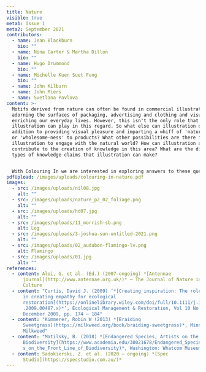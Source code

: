 ```yaml
---
title: Nature
visible: true
meta1: Issue 1
meta2: September 2021
contributors:
  - name: Jean Blackburn
    bio: ""
  - name: Nina Carter & Martha Dillon
    bio: ""
  - name: Hugo Drummond
    bio: ""
  - name: Michelle Kuen Suet Fung
    bio: ""
  - name: John Kilburn
  - name: John Miers
  - name: Svetlana Pavlova
content: >-
  Motifs derived from nature can often be found in commercial illustration,
  adorning the surfaces of packaging, advertising and clothing and visually
  enriching our everyday lives. However, this isn't the only role that
  illustration can play in this regard. So what else can illustration do, in
  addition to providing visual pleasure and imparting a whiff of 'natural-ness'
  or 'wholesome-ness' to products? What other possibilities are there for
  illustration to engage with the natural world? How can illustration actually
  contribute to the creation of knowledge in this area? What are the different
  types of knowledge claims that illustration can make? 


  With Colouring In we are interested in exploring answers to these questions, and are concerned with illustrative practices that intervene within conversations concerning the natural world.
pdfUpload: /images/uploads/colouring-in-nature.pdf
images:
  - src: /images/uploads/nil08.jpg
    alt: ""
  - src: /images/uploads/nature_p2_02_foliage.png
    alt: ""
  - src: /images/uploads/hd07.jpg
    alt: ""
  - src: /images/uploads/11_morrish-sb.png
    alt: Log
  - src: /images/uploads/3-joshua-sun-untitled-2021.png
    alt: ""
  - src: /images/uploads/02_audubon-flamingo-lv.png
    alt: Flamingo
  - src: /images/uploads/01.jpg
    alt: ""
references:
  - content: Aloi, G. et al. (Ed.) (2007–ongoing) *[Antennae
      journal](http://www.antennae.org.uk/)* – The Journal of Nature in Visual
      Culture
  - content: "Curtis, David J. (2009) ‘*[Creating inspiration: The role of the arts
      in creating empathy for ecological
      restoration](https://onlinelibrary.wiley.com/doi/full/10.1111/j.1442-8903\
      .2009.00487.x)*’, Ecological Management & Restoration, Vol 10 No 3,
      December 2009, pp. 174 – 184"
  - content: "Kimmerer, Robin W (2013) *[Braiding
      Sweetgrass](https://milkweed.org/book/braiding-sweetgrass)*, Minneapolis:
      Milkweed"
  - content: "Matilsky, B. (2018) *[Endangered Species, Artists on the Front Line of
      Biodiversity](https://www.academia.edu/38021678/Endangered_Species_Artist\
      s_on_the_Front_Line_of_Biodiversity)*, Washington: Whatcom Museum"
  - content: Sadokierski, Z. et al. (2020 – ongoing) *[Spec
      Studio](https://specstudio.com.au/)*
---
```

